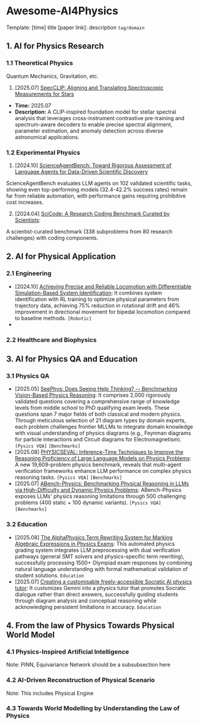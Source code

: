 # Awesome-AI4Physics

<!-- START doctoc -->
<!-- END doctoc -->


 Template: [time] title [paper link]: description `tag/domain` 

## 1. AI for Physics Research

### 1.1 Theoretical Physics

Quantum Mechanics, Gravitation, etc.
1. [2025.07] [SpecCLIP: Aligning and Translating Spectroscopic Measurements for Stars](https://arxiv.org/pdf/2507.01939)
- **Time:** 2025.07
- **Description:** A CLIP-inspired foundation model for stellar spectral analysis that leverages cross-instrument contrastive pre-training and spectrum-aware decoders to enable precise spectral alignment, parameter estimation, and anomaly detection across diverse astronomical applications.

### 1.2 Experimental Physics
1. [2024.10] [ScienceAgentBench: Toward Rigorous Assessment of Language Agents for Data-Driven Scientific Discovery](https://arxiv.org/pdf/2410.05080)

ScienceAgentBench evaluates LLM agents on 102 validated scientific tasks, showing even top-performing models (32.4-42.2% success rates) remain far from reliable automation, with performance gains requiring prohibitive cost increases. 

2. [2024.04] [SciCode: A Research Coding Benchmark Curated by Scientists](https://arxiv.org/abs/2407.13168):

A scientist-curated benchmark (338 subproblems from 80 research challenges) with coding components. 

## 2. AI for Physical Application

### 2.1 Engineering
- [2024.10] [Achieving Precise and Reliable Locomotion with Differentiable Simulation-Based System Identification](https://arxiv.org/html/2508.04696v1): It combines system identification with RL training to optimize physical parameters from trajectory data, achieving 75% reduction in rotational drift and 46% improvement in directional movement for bipedal locomotion compared to baseline methods. `[Robotic]`
- 
### 2.2 Healthcare and Biophysics


## 3. AI for Physics QA and Education
### 3.1 Physics QA
- [2025.05] [SeePhys: Does Seeing Help Thinking? -- Benchmarking Vision-Based Physics Reasoning](https://arxiv.org/abs/2505.19099): It comprises 2,000 rigorously validated questions covering a comprehensive range of knowledge levels from middle school to PhD qualifying exam levels. These questions span 7 major fields of both classical and modern physics. Through meticulous selection of 21 diagram types by domain experts, each problem challenges frontier MLLMs to integrate domain knowledge with visual understanding of physics diagrams (e.g., Feynman diagrams for particle interactions and Circuit diagrams for Electromagnetism). `[Pysics VQA]` `[Benchmarks]`
- [2025.08] [PHYSICSEVAL: Inference-Time Techniques to Improve the Reasoning Proficiency of Large Language Models on Physics Problems](https://arxiv.org/pdf/2508.00079): A new 19,609-problem physics benchmark, reveals that multi-agent verification frameworks enhance LLM performance on complex physics reasoning tasks.  `[Pysics VQA]` `[Benchmarks]`
- [2025.07] [ABench-Physics: Benchmarking Physical Reasoning in LLMs via High-Difficulty and Dynamic Physics Problems](https://arxiv.org/pdf/2507.04766): ABench-Physics exposes LLMs' physics reasoning limitations through 500 challenging problems (400 static + 100 dynamic variants).  `[Pysics VQA]` `[Benchmarks]`


### 3.2 Education
- [2025.08] [The AlphaPhysics Term Rewriting System for Marking Algebraic Expressions in Physics Exams](https://arxiv.org/pdf/2507.18337): This automated physics grading system integrates LLM preprocessing with dual verification pathways (general SMT solvers and physics-specific term rewriting), successfully processing 1500+ Olympiad exam responses by combining natural language understanding with formal mathematical validation of student solutions. `Education` 
- [2025.07] [Creating a customisable freely-accessible Socratic AI physics tutor](https://arxiv.org/pdf/2507.05795): It customizes Gemini into a physics tutor that promotes Socratic dialogue rather than direct answers, successfully guiding students through diagram analysis and conceptual reasoning while acknowledging persistent limitations in accuracy.
 `Education` 

## 4. From the law of Physics Towards Physical World Model

### 4.1 Physics-Inspired Artificial Intelligence

Note: PINN, Equivariance Network should be a subsubsection here


### 4.2 AI-Driven Reconstruction of Physical Scenario

Note: This includes Physical Engine


### 4.3 Towards World Modelling by Understanding the Law of Physics
